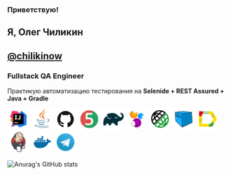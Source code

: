 ### Приветствую!
## Я, Олег Чиликин
## [@chilikinow](https://t.me/glazmaikh) </br>
### Fullstack QA Engineer
Практикую автоматизацию тестирования на 
<b>Selenide + REST Assured + Java + Gradle</b> </br>

<a href="https://www.jetbrains.com/idea/"><img src="/icons/Intelij_IDEA.png" width="50" height="50"  alt="IDEA"/></a>
<a href="https://www.java.com/"><img src="/icons/Java.png" width="50" height="50"  alt="Java"/></a>
<a href="https://github.com/"><img src="/icons/GitHub-Mark.png" width="50" height="50"  alt="Github"/></a>
<a href="https://junit.org/junit5/"><img src="/icons/JUnit5.png" width="50" height="50"  alt="JUnit 5"/></a>
<a href="https://gradle.org/"><img src="/icons/Gradle.png" width="50" height="50"  alt="Gradle"/></a>
<a href="https://selenide.org/"><img src="/icons/Selenide.png" width="50" height="50"  alt="Selenide"/></a>
<a href="https://rest-assured.io/"><img src="/icons/RestAssured.svg" width="50" height="50"  alt="RestAssured"/></a>
<a href="https://aerokube.com/selenoid/"><img src="/icons/Selenoid.png" width="50" height="50"  alt="Selenoid"/></a>
<a href="https://github.com/allure-framework/allure2"><img src="/icons/Allure_Report.png" width="50" height="50"  alt="Allure"/></a>
<a href="https://www.jenkins.io/"><img src="/icons/Jenkins.png" width="50" height="50"  alt="Jenkins"/></a>
<a href="https://www.docker.com/"><img src="/icons/docker.svg" width="50" height="50"  alt="docker"/></a>
<a href="https://t.me/chilikinow"><img src="/icons/Telegram.png" width="50" height="50"  alt="Telegram"/></a>

![Anurag's GitHub stats](https://github-readme-stats.vercel.app/api?username=chilikinow&show_icons=true&theme=tokyonight)



<!--
**chilikinow/chilikinow** is a ✨ _special_ ✨ repository because its `README.md` (this file) appears on your GitHub profile.

Here are some ideas to get you started:

- 🔭 I’m currently working on ...
- 🌱 I’m currently learning ...
- 👯 I’m looking to collaborate on ...
- 🤔 I’m looking for help with ...
- 💬 Ask me about ...
- 📫 How to reach me: ...
- 😄 Pronouns: ...
- ⚡ Fun fact: ...
-->
